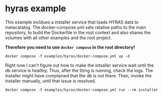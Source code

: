# hyras example

This example incldues a installer service that loads HYRAS data to metacatalog.
The docker-compose.yml sets relative paths to the main repository, to build the 
Dockerfile in the root context and also shares the volumes with all other examples
and the root project.

**Therefore you need to use `docker compose` in the root directory!**

```
docker compose -f examples/hyras/docker-compose.yml up -d
```

Right now I can't figure out how to make the intsaller service wait until the db service is healthy.
Thus, after the thing is running, check the logs. The installer might have complained that the
db is not there. Then, invoke the installer manually, until that issue is resolved.

```
docker compose -f examples/hyras/docker-compose.yml run --rm installer
```